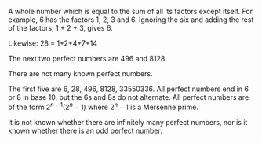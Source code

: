 A whole number which is equal to the sum of all its factors except
itself. For example, 6 has the factors 1, 2, 3 and 6. Ignoring the six
and adding the rest of the factors, 1 + 2 + 3, gives 6.

Likewise: 28 = 1+2+4+7+14

The next two perfect numbers are 496 and 8128.

There are not many known perfect numbers.

The first five are 6, 28, 496, 8128, 33550336. All perfect numbers end
in 6 or 8 in base 10, but the 6s and 8s do not alternate. All perfect
numbers are of the form $2^{n-1}(2^{n}-1)$ where $2^{n}-1$ is a Mersenne
prime.

It is not known whether there are infinitely many perfect numbers, nor
is it known whether there is an odd perfect number.
